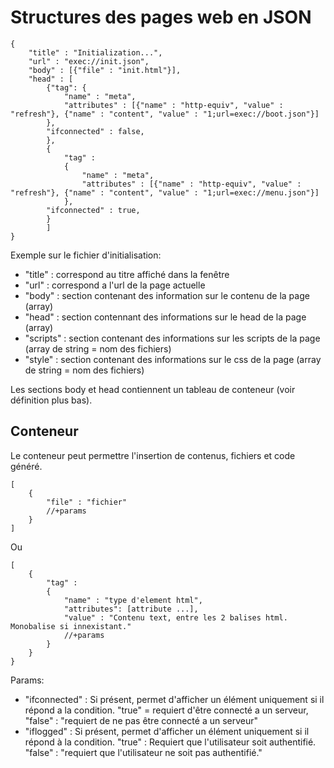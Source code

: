# Structures des pages web en JSON
```
{
	"title" : "Initialization...",
	"url" : "exec://init.json",
	"body" : [{"file" : "init.html"}],
	"head" : [
		{"tag": {
			"name" : "meta",
			"attributes" : [{"name" : "http-equiv", "value" : "refresh"}, {"name" : "content", "value" : "1;url=exec://boot.json"}]
		},
		"ifconnected" : false,
		},
		{
			"tag" :
			{
				"name" : "meta",
				"attributes" : [{"name" : "http-equiv", "value" : "refresh"}, {"name" : "content", "value" : "1;url=exec://menu.json"}]
			},
		"ifconnected" : true,
		}
		]
}
```
Exemple sur le fichier d'initialisation:
- "title" : correspond au titre affiché dans la fenêtre
- "url" : correspond a l'url de la page actuelle
- "body" : section contenant des information sur le contenu de la page (array)
- "head" : section contennant des informations sur le head de la page (array)
- "scripts" : section contenant des informations sur les scripts de la page (array de string = nom des fichiers)
- "style" : section contenant des informations sur le css de la page (array de string = nom des fichiers)


Les sections body et head contiennent un tableau de conteneur (voir définition plus bas).

## Conteneur
Le conteneur peut permettre l'insertion de contenus, fichiers et code généré.

```
[
	{
		"file" : "fichier"
		//+params
	}
]
```
Ou

```
[
	{
		"tag" :
		{
			"name" : "type d'element html",
			"attributes": [attribute ...],
			"value" : "Contenu text, entre les 2 balises html. Monobalise si innexistant."
			//+params
		}
	}
}
```
Params:
- "ifconnected" : Si présent, permet d'afficher un élément uniquement si il répond a la condition. "true" = requiert d'être connecté a un serveur, "false" : "requiert de ne pas être connecté a un serveur"
- "iflogged" : Si présent, permet d'afficher un élément uniquement si il répond à la condition. "true" : Requiert que l'utilisateur soit authentifié. "false" : "requiert que l'utilisateur ne soit pas authentifié."
